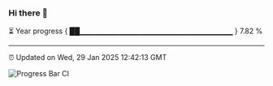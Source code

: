 ### Hi there 👋

⏳ Year progress { ██▁▁▁▁▁▁▁▁▁▁▁▁▁▁▁▁▁▁▁▁▁▁▁▁▁▁▁▁ } 7.82 %

---

⏰ Updated on Wed, 29 Jan 2025 12:42:13 GMT

![Progress Bar CI](https://github.com/DhruviPatel157/GitHub-Actions-Demo/workflows/Progress%20Bar%20CI/badge.svg)
